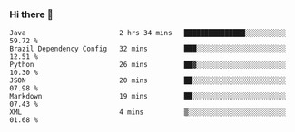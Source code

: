 ### Hi there 👋

<!--START_SECTION:waka-->

```text
Java                       2 hrs 34 mins   ███████████████░░░░░░░░░░   59.72 %
Brazil Dependency Config   32 mins         ███░░░░░░░░░░░░░░░░░░░░░░   12.51 %
Python                     26 mins         ██▓░░░░░░░░░░░░░░░░░░░░░░   10.30 %
JSON                       20 mins         ██░░░░░░░░░░░░░░░░░░░░░░░   07.98 %
Markdown                   19 mins         ██░░░░░░░░░░░░░░░░░░░░░░░   07.43 %
XML                        4 mins          ▒░░░░░░░░░░░░░░░░░░░░░░░░   01.68 %
```

<!--END_SECTION:waka-->

<!--
**jerry-shao/jerry-shao** is a ✨ _special_ ✨ repository because its `README.md` (this file) appears on your GitHub profile.

Here are some ideas to get you started:

- 🔭 I’m currently working on ...
- 🌱 I’m currently learning ...
- 👯 I’m looking to collaborate on ...
- 🤔 I’m looking for help with ...
- 💬 Ask me about ...
- 📫 How to reach me: ...
- 😄 Pronouns: ...
- ⚡ Fun fact: ...
-->
